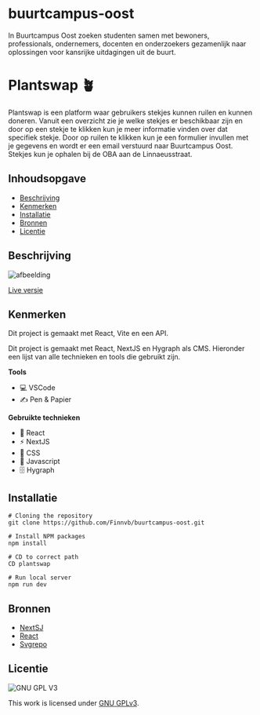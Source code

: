 # buurtcampus-oost
In Buurtcampus Oost zoeken studenten samen met bewoners, professionals, ondernemers, docenten en onderzoekers gezamenlijk naar oplossingen voor kansrijke uitdagingen uit de buurt.


# Plantswap 🪴
Plantswap is een platform waar gebruikers stekjes kunnen ruilen en kunnen doneren. Vanuit een overzicht zie je welke stekjes er beschikbaar zijn en door op een 
stekje te klikken kun je meer informatie vinden over dat specifiek stekje. Door op ruilen te klikken kun je een formulier invullen met je gegevens en 
wordt er een email verstuurd naar Buurtcampus Oost. Stekjes kun je ophalen bij de OBA aan de Linnaeusstraat.


## Inhoudsopgave

  * [Beschrijving](#beschrijving)
  * [Kenmerken](#kenmerken)
  * [Installatie](#installatie)
  * [Bronnen](#bronnen)
  * [Licentie](#licentie)

## Beschrijving

![afbeelding](https://user-images.githubusercontent.com/26089533/226295399-b4034b9d-5a0e-46cd-98cd-4fd2f251408d.png)

[Live versie](https://buurtcampus-oost.vercel.app/)


## Kenmerken
<!-- Bij Kenmerken staat welke technieken zijn gebruikt en hoe. Wat is de HTML structuur? Wat zijn de belangrijkste dingen in CSS? Wat is er met Javascript gedaan en hoe? Misschien heb je een framwork of library gebruikt? -->
Dit project is gemaakt met React, Vite en een API. 

Dit project is gemaakt met React, NextJS en Hygraph als CMS. Hieronder een lijst van alle technieken en tools die gebruikt zijn.

**Tools**

- 💻 VSCode
- ✍️ Pen & Papier

**Gebruikte technieken**

- 🚀 React
- ⚡ NextJS
- 🧁 CSS
- 🦾 Javascript
- 🗄️ Hygraph

## Installatie

```
# Cloning the repository
git clone https://github.com/Finnvb/buurtcampus-oost.git

# Install NPM packages
npm install

# CD to correct path
CD plantswap

# Run local server
npm run dev
```

## Bronnen

- [NextSJ](https://vercel.com/docs)
- [React](https://reactjs.org/)
- [Svgrepo](https://www.svgrepo.com/)

## Licentie

![GNU GPL V3](https://www.gnu.org/graphics/gplv3-127x51.png)

This work is licensed under [GNU GPLv3](./LICENSE).
